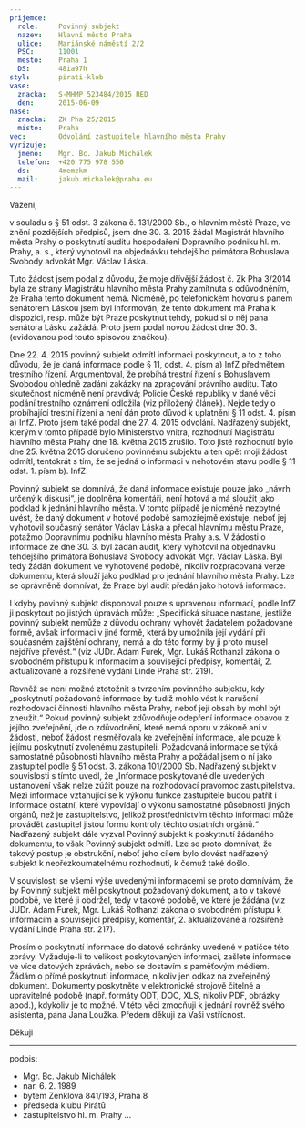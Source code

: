 ```yaml
---
prijemce: 
  role:     Povinný subjekt
  nazev:    Hlavní město Praha
  ulice:    Mariánské náměstí 2/2
  PSC:      11001
  mesto:    Praha 1
  DS:       48ia97h
styl:       pirati-klub
vase:
  znacka:   S-MHMP 523484/2015 RED
  den:      2015-06-09
nase:
  znacka:   ZK Pha 25/2015
  misto:    Praha
vec:        Odvolání zastupitele hlavního města Prahy
vyrizuje:   
  jmeno:    Mgr. Bc. Jakub Michálek
  telefon:  +420 775 978 550
  ds:       4memzkm
  mail:     jakub.michalek@praha.eu
---
```


Vážení,

v souladu s § 51 odst. 3 zákona č. 131/2000 Sb., o hlavním městě Praze, ve znění pozdějších předpisů, jsem dne 30. 3. 2015 žádal Magistrát hlavního města Prahy o poskytnutí auditu hospodaření Dopravního podniku hl. m. Prahy, a. s., který vyhotovil na objednávku tehdejšího primátora Bohuslava Svobody advokát Mgr. Václav Láska.

Tuto žádost jsem podal z důvodu, že moje dřívější žádost č. Zk Pha 3/2014 byla ze strany Magistrátu hlavního města Prahy zamítnuta s odůvodněním, že Praha tento dokument nemá. Nicméně, po telefonickém hovoru s panem senátorem Láskou jsem byl informován, že tento dokument má Praha k dispozici, resp. může být Praze poskytnut tehdy, pokud si o něj pana senátora Lásku zažádá. Proto jsem podal novou žádost dne 30. 3. (evidovanou pod touto spisovou značkou). 

Dne 22. 4. 2015 povinný subjekt odmítl informaci poskytnout, a to z toho důvodu, že je daná informace podle § 11, odst. 4. písm a) InfZ předmětem trestního řízení. Argumentoval, že probíhá trestní řízení s Bohuslavem Svobodou ohledně zadání zakázky na zpracování právního auditu. Tato skutečnost nicméně není pravdivá; Policie České republiky v dané věci podání trestního oznámení odložila (viz přiložený článek). Nejde tedy o probíhající trestní řízení a není dán proto důvod k uplatnění § 11 odst. 4. písm a) InfZ. Proto jsem také podal dne 27. 4. 2015 odvolání. Nadřazený subjekt, kterým v tomto případě bylo Ministerstvo vnitra, rozhodnutí Magistrátu hlavního města Prahy dne 18. května 2015 zrušilo. Toto jisté rozhodnutí bylo dne 25. května 2015 doručeno povinnému subjektu a ten opět moji žádost odmítl, tentokrát s tím, že se jedná o informaci v nehotovém stavu podle § 11 odst. 1. písm b). InfZ. 

Povinný subjekt se domnívá, že daná informace existuje pouze jako „návrh určený k diskusi“, je doplněna komentáři, není hotová a má sloužit jako podklad k jednání hlavního města. V tomto případě je nicméně nezbytné uvést, že daný dokument v hotové podobě samozřejmě existuje, neboť jej vyhotovil současný senátor Václav Láska a předal hlavnímu městu Praze, potažmo Dopravnímu podniku hlavního města Prahy a.s. V žádosti o informace ze dne 30. 3. byl žádán audit, který vyhotovil na objednávku tehdejšího primátora Bohuslava Svobody advokát Mgr. Václav Láska. Byl tedy žádán dokument ve vyhotovené podobě, nikoliv rozpracovaná verze dokumentu, která slouží jako podklad pro jednání hlavního města Prahy. Lze se oprávněně domnívat, že Praze byl audit předán jako hotová informace. 

I kdyby povinný subjekt disponoval pouze s upravenou informací, podle InfZ ji poskytout po jistých úpravách může: „Specifická situace nastane, jestliže povinný subjekt nemůže z důvodu ochrany vyhovět žadatelem požadované formě, avšak informaci v jiné formě, která by umožnila její vydání při současném zajištění ochrany, nemá a do této formy by ji proto musel nejdříve převést.“ (viz JUDr. Adam Furek, Mgr. Lukáš Rothanzl zákona o svobodném přístupu k informacím a související předpisy, komentář, 2. aktualizované a rozšířené vydání Linde Praha str. 219). 

Rovněž se není možné ztotožnit s tvrzením povinného subjektu, kdy „poskytnutí požadované informace by tudíž mohlo vést
k narušení rozhodovací činnosti hlavního města Prahy, neboť její obsah by mohl být zneužit.“ Pokud povinný subjekt zdůvodňuje odepření informace obavou z jejího zveřejnění, jde o zdůvodnění, které nemá oporu v zákoně ani v žádosti, neboť žádost nesměřovala ke zveřejnění informace, ale pouze k jejímu poskytnutí zvolenému zastupiteli. Požadovaná informace se týká samostatné působnosti hlavního města Prahy a požádal jsem o ní jako zastupitel podle § 51 odst. 3. zákona 101/2000 Sb. Nadřazený subjekt v souvislosti s tímto uvedl, že „Informace poskytované dle uvedených ustanovení však nelze zúžit pouze na rozhodovací pravomoc zastupitelstva. Mezi informace vztahující se k výkonu funkce zastupitele budou patřit i informace ostatní, které vypovídají o výkonu samostatné působnosti jiných orgánů, než je zastupitelstvo, jelikož prostřednictvím těchto informací může provádět zastupitel jistou formu kontroly těchto ostatních orgánů.“ Nadřazený subjekt dále vyzval Povinný subjekt k poskytnutí žádaného dokumentu, to však Povinný subjekt odmítl. Lze se proto domnívat, že takový postup je obstrukční, neboť jeho cílem bylo dovést nadřazený subjekt k nepřezkoumatelnému rozhodnutí, k čemuž také došlo. 

V souvislosti se všemi výše uvedenými informacemi se proto domnívám, že by Povinný subjekt měl poskytnout požadovaný dokument, a to v takové podobě, ve které ji obdržel, tedy v takové podobě, ve které je žádána (viz JUDr. Adam Furek, Mgr. Lukáš Rothanzl zákona o svobodném přístupu k informacím a související předpisy, komentář, 2. aktualizované a rozšířené vydání Linde Praha str. 217). 

Prosím o poskytnutí informace do datové schránky uvedené v patičce této zprávy. Vyžaduje-li to velikost poskytovaných informací, zašlete informace ve více datových zprávách, nebo se dostavím s paměťovým médiem. Žádám o přímé poskytnutí informace, nikoliv jen odkaz na zveřejněný dokument. Dokumenty poskytněte v elektronické strojově čitelné a upravitelné podobě (např. formáty ODT, DOC, XLS, nikoliv PDF, obrázky apod.), kdykoliv je to možné. V této věci zmocňuji k jednání rovněž svého asistenta, pana Jana Loužka. Předem děkuji za Vaši vstřícnost.

Děkuji 

---
podpis: 
  - Mgr. Bc. Jakub Michálek
  - nar. 6. 2. 1989
  - bytem Zenklova 841/193, Praha 8
  - předseda klubu Pirátů
  - zastupitelstvo hl. m. Prahy
...
